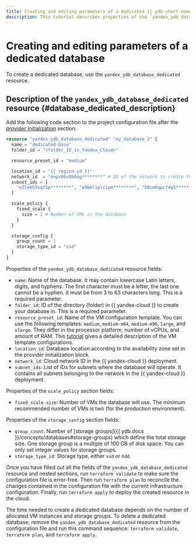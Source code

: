 ```yaml
---
title: Creating and editing parameters of a dedicated {{ ydb-short-name }} database in {{ yandex-cloud }}
description: This tutorial describes properties of the `yandex_ydb_database_dedicated` resource for creating a dedicated {{ ydb-short-name }} database in {{ yandex-cloud }}.
---
```



# Creating and editing parameters of a dedicated database

To create a dedicated database, use the `yandex_ydb_database_dedicated` resource.

## Description of the `yandex_ydb_database_dedicated` resource {#database_dedicated_description}

Add the following code section to the project configuration file after the [provider initialization](./configure.md) section:

```tf
resource "yandex_ydb_database_dedicated" "my_database_2" {
  name = "dedicated-base"
  folder_id = "<folder_ID_in_Yandex_Cloud>"

  resource_preset_id = "medium"

  location_id = "{{ region-id }}"
  network_id  = "enpv06v9b6og********" # ID of the network to create the database in
  subnet_ids = [
    "e2lekh3vqf1p********", "e9bmliplcipm********", "b0cm0qpcf4q5********"
  ]

  scale_policy {
    fixed_scale {
      size = 2 # Number of VMs in the database
    }
  }

  storage_config {
    group_count = 1
    storage_type_id = "ssd"
  }
}
```

Properties of the `yandex_ydb_database_dedicated` resource fields:
* `name`: Name of the database. It may contain lowercase Latin letters, digits, and hyphens. The first character must be a letter, the last one cannot be a hyphen. It must be from 3 to 63 characters long. This is a required parameter.
* `folder_id`: ID of the directory (folder) in {{ yandex-cloud }} to create your database in. This is a required parameter.
* `resource_preset_id`: Name of the VM configuration template. You can use the following templates: `medium`, `medium-m64`, `medium-m96`, `large`, and `xlarge`. They differ in the processor platform, number of vCPUs, and amount of RAM. This [tutorial](../concepts/resources.md#resource-presets) gives a detailed description of the VM template configurations.
* `location_id`: Database location according to the availability zone set in the provider initialization block.
* `network_id`: Cloud network ID in the {{ yandex-cloud }} deployment.
* `subnet_ids`: List of IDs for subnets where the database will operate. It contains all subnets belonging to the network in the {{ yandex-cloud }} deployment.

Properties of the `scale_policy` section fields:
* `fixed_scale.size`: Number of VMs the database will use. The minimum recommended number of VMs is two (for the production environment).

Properties of the `storage_config` section fields:
* `group_count`: Number of [storage groups]({{ ydb.docs }}/concepts/databases#storage-groups) which define the total storage size. One storage group is a multiple of 100 GB of disk space. You can only set integer values for storage groups.
* `storage_type_id`: Storage type, either `ssd` or `hdd`.

Once you have filled out all the fields of the `yandex_ydb_database_dedicated` resource and nested sections, run `terraform validate` to make sure the configuration file is error-free. Then run `terraform plan` to reconcile the changes contained in the configuration file with the current infrastructure configuration. Finally, run `terraform apply` to deploy the created resource in the cloud.

The time needed to create a dedicated database depends on the number of allocated VM instances and storage groups. To delete a dedicated database, remove the `yandex_ydb_database_dedicated` resource from the configuration file and run this command sequence: `terraform validate`, `terraform plan`, and `terraform apply`.